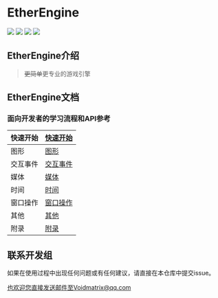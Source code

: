 # EtherEngine

[![](https://img.shields.io/github/stars/VoidmatrixHeathcliff/EtherEngine.svg?style=flat&labelColor=3f48cc)](https://github.com/VoidmatrixHeathcliff/EtherEngine/stargazers)  [![](https://img.shields.io/github/forks/VoidmatrixHeathcliff/EtherEngine.svg?style=flat&labelColor=3f48cc)](https://github.com/VoidmatrixHeathcliff/EtherEngine/network/members)  [![](https://img.shields.io/github/issues/VoidmatrixHeathcliff/EtherEngine.svg?style=flat&labelColor=3f48cc)](https://github.com/VoidmatrixHeathcliff/EtherEngine/issues)  ![](https://img.shields.io/github/license/VoidmatrixHeathcliff/EtherEngine.svg?style=flat&label=license&message=notspecified&labelColor=3f48cc)



## EtherEngine介绍

> ~~更简单~~更专业的游戏引擎

## EtherEngine文档


### 面向开发者的学习流程和API参考

| 快速开始 | [快速开始](./.docs/快速开始.md) |
| ---------- | ----------------------------------------- |
| 图形      | [图形](./.docs/Graphic.md)       |
| 交互事件 | [交互事件](./.docs/Interactivity.md)   |
| 媒体      | [媒体](./.docs/Media.md)         |
| 时间      | [时间](./.docs/Time.md)         |
| 窗口操作 | [窗口操作](./.docs/Window.md) |
| 其他      | [其他](./.docs/Others.md)        |
| 附录      | [附录](./.docs/Appendix.md)        |


## 联系开发组

如果在使用过程中出现任何问题或有任何建议，请直接在本仓库中提交issue。

也欢迎您直接发送邮件至Voidmatrix@qq.com
